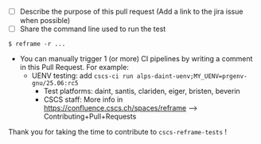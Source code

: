 - [ ] Describe the purpose of this pull request (Add a link to the jira issue when possible)
- [ ] Share the command line used to run the test
```console
$ reframe -r ...
```

- You can manually trigger 1 (or more) CI pipelines by writing a comment in this Pull Request. For example:
  - UENV testing: add `cscs-ci run alps-daint-uenv;MY_UENV=prgenv-gnu/25.06:rc5`
      - Test platforms: daint, santis, clariden, eiger, bristen, beverin
      - CSCS staff: More info in https://confluence.cscs.ch/spaces/reframe --> Contributing+Pull+Requests

Thank you for taking the time to contribute to `cscs-reframe-tests` !
